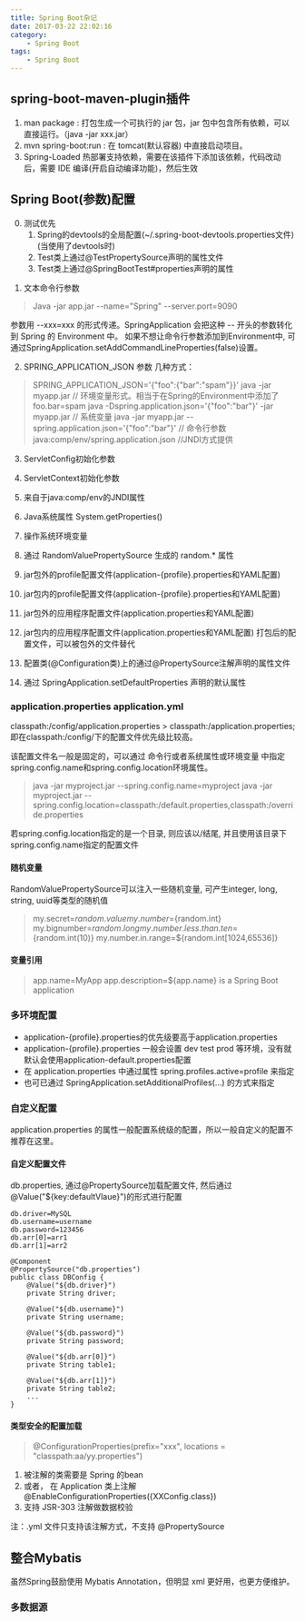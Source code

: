 ```yaml
---
title: Spring Boot杂记
date: 2017-03-22 22:02:16
category:
    - Spring Boot
tags:
    - Spring Boot
---
```


## spring-boot-maven-plugin插件
1. man package : 打包生成一个可执行的 jar 包，jar 包中包含所有依赖，可以直接运行。（java -jar xxx.jar）
2. mvn spring-boot:run : 在 tomcat(默认容器) 中直接启动项目。
3. Spring-Loaded 热部署支持依赖，需要在该插件下添加该依赖，代码改动后，需要 IDE 编译(开启自动编译功能)，然后生效

## Spring Boot(参数)配置
0. 测试优先
    1. Spring的devtools的全局配置(~/.spring-boot-devtools.properties文件)(当使用了devtools时)
    2. Test类上通过@TestPropertySource声明的属性文件
    3. Test类上通过@SpringBootTest#properties声明的属性
<!-- more -->
1. 文本命令行参数
  > Java -jar app.jar --name="Spring" --server.port=9090

  参数用 --xxx=xxx 的形式传递。SpringApplication 会把这种 -- 开头的参数转化到 Spring 的 Environment 中。
  如果不想让命令行参数添加到Environment中, 可通过SpringApplication.setAddCommandLineProperties(false)设置。

2. SPRING_APPLICATION_JSON 参数
  几种方式：
  > SPRING_APPLICATION_JSON='{"foo":{"bar":"spam"}}' java -jar myapp.jar  // 环境变量形式。相当于在Spring的Environment中添加了foo.bar=spam
  > java -Dspring.application.json='{"foo":"bar"}' -jar myapp.jar   // 系统变量
  > java -jar myapp.jar --spring.application.json='{"foo":"bar"}'   // 命令行参数
  > java:comp/env/spring.application.json //JNDI方式提供

3. ServletConfig初始化参数

4. ServletContext初始化参数

5. 来自于java:comp/env的JNDI属性

6. Java系统属性
System.getProperties()

7. 操作系统环境变量

8. 通过 RandomValuePropertySource 生成的 random.* 属性

9. jar包外的profile配置文件(application-{profile}.properties和YAML配置)

10. jar包内的profile配置文件(application-{profile}.properties和YAML配置)

11. jar包外的应用程序配置文件(application.properties和YAML配置)

12. jar包内的应用程序配置文件(application.properties和YAML配置)
  打包后的配置文件，可以被包外的文件替代

13. 配置类(@Configuration类)上的通过@PropertySource注解声明的属性文件

14. 通过 SpringApplication.setDefaultProperties 声明的默认属性

### application.properties application.yml
classpath:/config/application.properties > classpath:/application.properties;即在classpath:/config/下的配置文件优先级比较高。

该配置文件名一般是固定的，可以通过 命令行或者系统属性或环境变量 中指定spring.config.name和spring.config.location环境属性。
> java -jar myproject.jar --spring.config.name=myproject
> java -jar myproject.jar --spring.config.location=classpath:/default.properties,classpath:/override.properties

若spring.config.location指定的是一个目录, 则应该以/结尾, 并且使用该目录下spring.config.name指定的配置文件

#### 随机变量
RandomValuePropertySource可以注入一些随机变量, 可产生integer, long, string, uuid等类型的随机值

> my.secret=${random.value}
> my.number=${random.int}
> my.bignumber=${random.long}
> my.number.less.than.ten=${random.int(10)}
> my.number.in.range=${random.int[1024,65536]}

#### 变量引用
> app.name=MyApp
> app.description=${app.name} is a Spring Boot application

### 多环境配置
- application-{profile}.properties的优先级要高于application.properties
- application-{profile}.properties 一般会设置 dev test prod 等环境，没有就默认会使用application-default.properties配置
- 在 application.properties 中通过属性 spring.profiles.active=profile 来指定
- 也可已通过 SpringApplication.setAdditionalProfiles(…) 的方式来指定

### 自定义配置
application.properties 的属性一般配置系统级的配置，所以一般自定义的配置不推荐在这里。

#### 自定义配置文件
db.properties, 通过@PropertySource加载配置文件, 然后通过@Value("${key:defaultVlaue}")的形式进行配置
```
db.driver=MySQL
db.username=username
db.password=123456
db.arr[0]=arr1
db.arr[1]=arr2
```
```
@Component
@PropertySource("db.properties")
public class DBConfig {
    @Value("${db.driver}")
    private String driver;

    @Value("${db.username}")
    private String username;

    @Value("${db.password}")
    private String password;

    @Value("${db.arr[0]}")
    private String table1;

    @Value("${db.arr[1]}")
    private String table2;
    ...
}
```

#### 类型安全的配置加载
> @ConfigurationProperties(prefix="xxx", locations = "classpath:aa/yy.properties")

1. 被注解的类需要是 Spring 的bean
2. 或者， 在 Application 类上注解 @EnableConfigurationProperties({XXConfig.class})
3. 支持 JSR-303 注解做数据校验

注：.yml 文件只支持该注解方式，不支持 @PropertySource

## 整合Mybatis
虽然Spring鼓励使用 Mybatis Annotation，但明显 xml 更好用，也更方便维护。

### 多数据源
